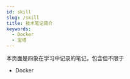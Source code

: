 ```yaml
---
id: skill
slug: /skill
title: 技术笔记简介
keywords:
  - Docker
  - 宝塔
---
```


本页面是四象在学习中记录的笔记，包含但不限于
  - Docker